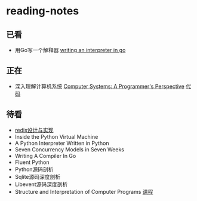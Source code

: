 # reading-notes

## 已看
- 用Go写一个解释器 [writing an interpreter in go](https://github.com/OhBonsai/reading-notes/blob/master/writing-an-interpreter-in-Go/writing-an-interpreter-in-Go.pdf)

## 正在
- 深入理解计算机系统 [Computer Systems: A Programmer's Perspective](https://github.com/OhBonsai/reading-notes/blob/master/a-programmers-perspective-prentice-hall/a-programmers-perspective-prentice-hall.pdf)  [代码](http://csapp.cs.cmu.edu/public/code.html)


## 待看
- [redis设计与实现](https://pan.baidu.com/s/1zodfxpfsvzGiW5v7LYWCcQ)
- Inside the Python Virtual Machine
- A Python Interpreter Written in Python
- Seven Concurrency Models in Seven Weeks
- Writing A Compiler In Go
- Fluent Python
- Python源码剖析
- Sqlite源码深度剖析
- Libevent源码深度剖析
- Structure and Interpretation of Computer Programs [课程](https://ocw.mit.edu/courses/electrical-engineering-and-computer-science/6-001-structure-and-interpretation-of-computer-programs-spring-2005/video-lectures/)
